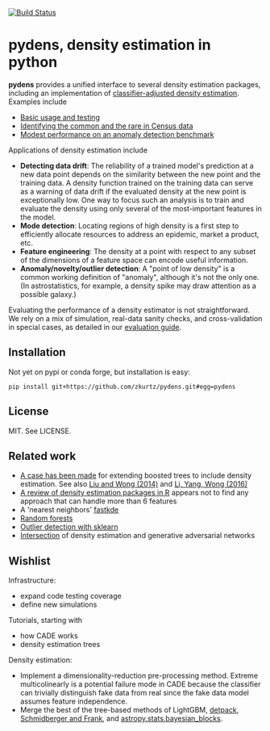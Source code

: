 [![Build Status](https://travis-ci.com/zkurtz/pydens.svg?branch=master)](https://travis-ci.com/zkurtz/pydens)
# pydens, density estimation in python

**pydens** provides a unified interface to several density estimation packages, 
including an implementation of 
[classifier-adjusted density 
estimation](https://pdfs.semanticscholar.org/e4e6/033069a8569ba16f64da3061538bcb90bec6.pdf).
Examples include
- [Basic usage and testing](https://nbviewer.jupyter.org/github/zkurtz/pydens/blob/master/notebooks/demo.ipynb)
- [Identifying the common and the rare in Census data](https://nbviewer.jupyter.org/github/zkurtz/pydens/blob/master/notebooks/census_demographics.ipynb)
- [Modest performance on an anomaly detection benchmark](https://nbviewer.jupyter.org/github/zkurtz/pydens/blob/master/notebooks/vowels.ipynb)

Applications of density estimation include
- **Detecting data drift**: The reliability of a trained model's prediction at a new data point
depends on the similarity between the new point and the training data. A
density function trained on the training data can serve as a warning of data drift
if the evaluated density at the new point is exceptionally low. One way to focus such an
analysis is to train and evaluate the density using only several of the most-important 
features in the model.
- **Mode detection**: Locating regions of high density is a first step to efficiently
allocate resources to address an epidemic, market a product, etc.
- **Feature engineering**: The density at a point with respect to any 
subset of the dimensions of a feature space can encode useful information. 
- **Anomaly/novelty/outlier detection**: A "point of low density" 
is a common working definition of "anomaly", although it's not the only one. 
(In astrostatistics, for example,
 a density spike may draw attention as a possible galaxy.)

Evaluating the performance of a density estimator is not straightforward. We rely on a 
mix of simulation, real-data sanity checks, and cross-validation in special cases, 
as detailed in our 
[evaluation guide](https://nbviewer.jupyter.org/github/zkurtz/pydens/blob/master/notebooks/performance_metrics.ipynb).


## Installation

Not yet on pypi or conda forge, but installation is easy:
```buildoutcfg
pip install git+https://github.com/zkurtz/pydens.git#egg=pydens
```

## License

MIT. See LICENSE.

## Related work

- [A case has been made](https://github.com/Microsoft/LightGBM/issues/2056) for 
extending boosted trees to include density estimation. See also
[Liu and Wong (2014)](https://arxiv.org/pdf/1401.2597.pdf) and 
[Li, Yang, Wong (2016)](http://papers.nips.cc/paper/6217-density-estimation-via-discrepancy-based-adaptive-sequential-partition.pdf)
- [A review of density estimation packages in R](https://vita.had.co.nz/papers/density-estimation.pdf) 
appears not to find any approach that can handle more than 6 features
- A 'nearest neighbors' [fastkde](https://github.com/mjenrungrot/fastKDE)
- [Random forests](https://github.com/ksanjeevan/randomforest-density-python)
- [Outlier detection with sklearn](https://scikit-learn.org/stable/auto_examples/plot_anomaly_comparison.html#sphx-glr-auto-examples-plot-anomaly-comparison-py)
- [Intersection](https://medium.com/datadriveninvestor/generating-fake-data-density-estimation-and-generative-adversarial-networks-3606a37fa95)
of density estimation and generative adversarial networks

## Wishlist

Infrastructure:
- expand code testing coverage
- define new simulations

Tutorials, starting with
- how CADE works
- density estimation trees

Density estimation: 
- Implement a dimensionality-reduction pre-processing method. Extreme multicolinearly
is a potential failure mode in CADE because the classifier can trivially distinguish
fake data from real since the fake data model assumes feature independence.
- Merge the best of the tree-based methods of LightGBM, 
[detpack](https://cran.r-project.org/web/packages/detpack/index.html),
[Schmidberger and Frank](https://link.springer.com/content/pdf/10.1007/11564126_26.pdf),
and 
[astropy.stats.bayesian_blocks](http://docs.astropy.org/en/stable/api/astropy.stats.bayesian_blocks.html).
